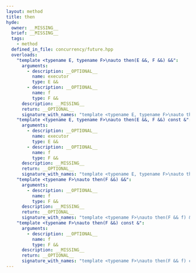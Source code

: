 ```yaml
---
layout: method
title: then
hyde:
  owner: __MISSING__
  brief: __MISSING__
  tags:
    - method
  defined_in_file: concurrency/future.hpp
  overloads:
    "template <typename E, typename F>\nauto then(E &&, F &&) &&":
      arguments:
        - description: __OPTIONAL__
          name: executor
          type: E &&
        - description: __OPTIONAL__
          name: f
          type: F &&
      description: __MISSING__
      return: __OPTIONAL__
      signature_with_names: "template <typename E, typename F>\nauto then(E && executor, F && f) &&"
    "template <typename E, typename F>\nauto then(E &&, F &&) const &":
      arguments:
        - description: __OPTIONAL__
          name: executor
          type: E &&
        - description: __OPTIONAL__
          name: f
          type: F &&
      description: __MISSING__
      return: __OPTIONAL__
      signature_with_names: "template <typename E, typename F>\nauto then(E && executor, F && f) const &"
    "template <typename F>\nauto then(F &&) &&":
      arguments:
        - description: __OPTIONAL__
          name: f
          type: F &&
      description: __MISSING__
      return: __OPTIONAL__
      signature_with_names: "template <typename F>\nauto then(F && f) &&"
    "template <typename F>\nauto then(F &&) const &":
      arguments:
        - description: __OPTIONAL__
          name: f
          type: F &&
      description: __MISSING__
      return: __OPTIONAL__
      signature_with_names: "template <typename F>\nauto then(F && f) const &"
---
```

